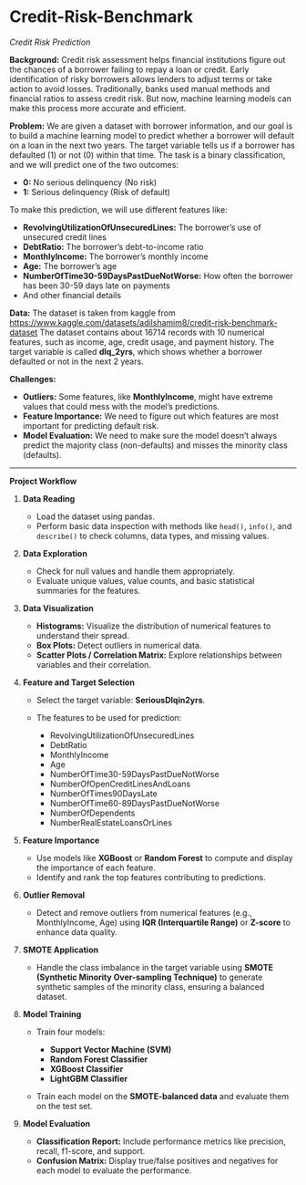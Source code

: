 # Credit-Risk-Benchmark

*Credit Risk Prediction*

**Background:**
Credit risk assessment helps financial institutions figure out the chances of a borrower failing to repay a loan or credit. Early identification of risky borrowers allows lenders to adjust terms or take action to avoid losses. Traditionally, banks used manual methods and financial ratios to assess credit risk. But now, machine learning models can make this process more accurate and efficient.

**Problem:**
We are given a dataset with borrower information, and our goal is to build a machine learning model to predict whether a borrower will default on a loan in the next two years. The target variable tells us if a borrower has defaulted (1) or not (0) within that time. The task is a binary classification, and we will predict one of the two outcomes:

* **0:** No serious delinquency (No risk)
* **1:** Serious delinquency (Risk of default)

To make this prediction, we will use different features like:

* **RevolvingUtilizationOfUnsecuredLines:** The borrower’s use of unsecured credit lines
* **DebtRatio:** The borrower’s debt-to-income ratio
* **MonthlyIncome:** The borrower’s monthly income
* **Age:** The borrower’s age
* **NumberOfTime30-59DaysPastDueNotWorse:** How often the borrower has been 30-59 days late on payments
* And other financial details

**Data:**
The dataset is taken from kaggle from https://www.kaggle.com/datasets/adilshamim8/credit-risk-benchmark-dataset
The dataset contains about 16714 records with 10 numerical features, such as income, age, credit usage, and payment history. The target variable is called **dlq_2yrs**, which shows whether a borrower defaulted or not in the next 2 years.

**Challenges:**

* **Outliers:** Some features, like **MonthlyIncome**, might have extreme values that could mess with the model’s predictions.
* **Feature Importance:** We need to figure out which features are most important for predicting default risk.
* **Model Evaluation:** We need to make sure the model doesn’t always predict the majority class (non-defaults) and misses the minority class (defaults).

---

**Project Workflow**

1. **Data Reading**

   * Load the dataset using pandas.
   * Perform basic data inspection with methods like `head()`, `info()`, and `describe()` to check columns, data types, and missing values.

2. **Data Exploration**

   * Check for null values and handle them appropriately.
   * Evaluate unique values, value counts, and basic statistical summaries for the features.

3. **Data Visualization**

   * **Histograms:** Visualize the distribution of numerical features to understand their spread.
   * **Box Plots:** Detect outliers in numerical data.
   * **Scatter Plots / Correlation Matrix:** Explore relationships between variables and their correlation.

4. **Feature and Target Selection**

   * Select the target variable: **SeriousDlqin2yrs**.
   * The features to be used for prediction:

     * RevolvingUtilizationOfUnsecuredLines
     * DebtRatio
     * MonthlyIncome
     * Age
     * NumberOfTime30-59DaysPastDueNotWorse
     * NumberOfOpenCreditLinesAndLoans
     * NumberOfTimes90DaysLate
     * NumberOfTime60-89DaysPastDueNotWorse
     * NumberOfDependents
     * NumberRealEstateLoansOrLines

5. **Feature Importance**

   * Use models like **XGBoost** or **Random Forest** to compute and display the importance of each feature.
   * Identify and rank the top features contributing to predictions.

6. **Outlier Removal**

   * Detect and remove outliers from numerical features (e.g., MonthlyIncome, Age) using **IQR (Interquartile Range)** or **Z-score** to enhance data quality.

7. **SMOTE Application**

   * Handle the class imbalance in the target variable using **SMOTE (Synthetic Minority Over-sampling Technique)** to generate synthetic samples of the minority class, ensuring a balanced dataset.

8. **Model Training**

   * Train four models:

     * **Support Vector Machine (SVM)**
     * **Random Forest Classifier**
     * **XGBoost Classifier**
     * **LightGBM Classifier**
   * Train each model on the **SMOTE-balanced data** and evaluate them on the test set.

9. **Model Evaluation**

   * **Classification Report:** Include performance metrics like precision, recall, f1-score, and support.
   * **Confusion Matrix:** Display true/false positives and negatives for each model to evaluate the performance.
